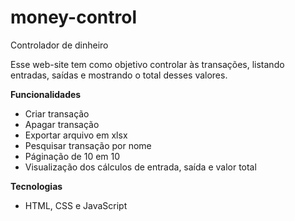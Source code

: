 # money-control
Controlador de dinheiro

Esse web-site tem como objetivo controlar às transações, listando entradas, saídas e mostrando o total desses valores.

<strong>Funcionalidades</strong>
<ul>
    <li>Criar transação</li>
    <li>Apagar transação</li>
    <li>Exportar arquivo em xlsx</li>
    <li>Pesquisar transação por nome</li>
    <li>Páginação de 10 em 10</li>
    <li>Visualização dos cálculos de entrada, saída e valor total</li>
</ul>

<strong>Tecnologias</strong>
<ul>
    <li>HTML, CSS e JavaScript</li>
</ul>
